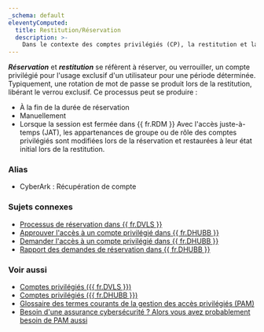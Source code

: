 ```yaml
---
_schema: default
eleventyComputed:
  title: Restitution/Réservation
  description: >-
    Dans le contexte des comptes privilégiés (CP), la restitution et la réservation se réfèrent à réserver un CP pour l'usage exclusif d'un utilisateur pour une période déterminée.
---
```

***Réservation*** et ***restitution*** se réfèrent à réserver, ou verrouiller, un compte privilégié pour l'usage exclusif d'un utilisateur pour une période déterminée. Typiquement, une rotation de mot de passe se produit lors de la restitution, libérant le verrou exclusif. Ce processus peut se produire :

* À la fin de la durée de réservation
* Manuellement
* Lorsque la session est fermée dans {{ fr.RDM }} Avec l'accès juste-à-temps (JAT), les appartenances de groupe ou de rôle des comptes privilégiés sont modifiées lors de la réservation et restaurées à leur état initial lors de la restitution.

### Alias

* CyberArk : Récupération de compte

### Sujets connexes

* [Processus de réservation dans {{ fr.DVLS }}](/pam/server/checkout-process/)
* [Approuver l'accès à un compte privilégié dans {{ fr.DHUBB }}](/pam/hub/privileged-accounts/approve-access-privileged-account/)
* [Demander l'accès à un compte privilégié dans {{ fr.DHUBB }}](/pam/hub/privileged-accounts/request-access-privileged-account/)
* [Rapport des demandes de réservation dans {{ fr.DHUBB }}](/pam/hub/privileged-access-reports/check-out-requests/)

### Voir aussi

* [Comptes privilégiés ({{ fr.DVLS }})](/pam/server/accounts/)
* [Comptes privilégiés ({{ fr.DHUBB }})](/pam/hub/privileged-accounts/)
* [Glossaire des termes courants de la gestion des accès privilégiés (PAM)](https://blog.devolutions.net/2021/01/glossary-of-common-privileged-access-management-pam-terms/)
* [Besoin d'une assurance cybersécurité ? Alors vous avez probablement besoin de PAM aussi](https://blog.devolutions.net/2023/10/need-cybersecurity-insurance-then-you-probably-need-pam-too/)
